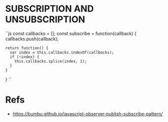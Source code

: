 # SUBSCRIPTION AND UNSUBSCRIPTION

``js
  const callbacks = [];
  const subscribe = function(callback) {
    callbacks.push(callback);

    return function() {
      var index = this.callbacks.indexOf(callbacks);
      if (~index) {
        this.callbacks.splice(index, 1);
      }
    }
  }
``


# Refs
* https://bumbu.github.io/javascript-observer-publish-subscribe-pattern/
